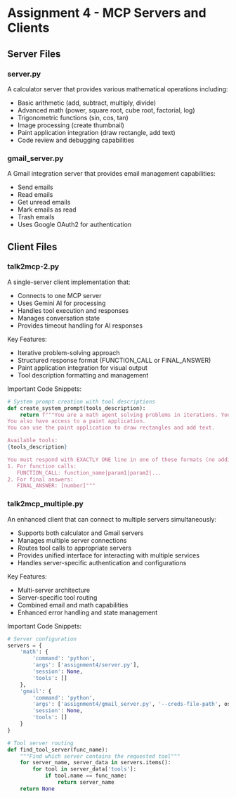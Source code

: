# Assignment 4 - MCP Servers and Clients

## Server Files

### server.py
A calculator server that provides various mathematical operations including:
- Basic arithmetic (add, subtract, multiply, divide)
- Advanced math (power, square root, cube root, factorial, log)
- Trigonometric functions (sin, cos, tan)
- Image processing (create thumbnail)
- Paint application integration (draw rectangle, add text)
- Code review and debugging capabilities

### gmail_server.py
A Gmail integration server that provides email management capabilities:
- Send emails
- Read emails
- Get unread emails
- Mark emails as read
- Trash emails
- Uses Google OAuth2 for authentication

## Client Files

### talk2mcp-2.py
A single-server client implementation that:
- Connects to one MCP server
- Uses Gemini AI for processing
- Handles tool execution and responses
- Manages conversation state
- Provides timeout handling for AI responses

Key Features:
- Iterative problem-solving approach
- Structured response format (FUNCTION_CALL or FINAL_ANSWER)
- Paint application integration for visual output
- Tool description formatting and management

Important Code Snippets:
```python
# System prompt creation with tool descriptions
def create_system_prompt(tools_description):
    return f"""You are a math agent solving problems in iterations. You have access to various mathematical tools.
You also have access to a paint application.
You can use the paint application to draw rectangles and add text.

Available tools:
{tools_description}

You must respond with EXACTLY ONE line in one of these formats (no additional text):
1. For function calls:
   FUNCTION_CALL: function_name|param1|param2|...
2. For final answers:
   FINAL_ANSWER: [number]"""
```

### talk2mcp_multiple.py
An enhanced client that can connect to multiple servers simultaneously:
- Supports both calculator and Gmail servers
- Manages multiple server connections
- Routes tool calls to appropriate servers
- Provides unified interface for interacting with multiple services
- Handles server-specific authentication and configurations

Key Features:
- Multi-server architecture
- Server-specific tool routing
- Combined email and math capabilities
- Enhanced error handling and state management

Important Code Snippets:
```python
# Server configuration
servers = {
    'math': {
        'command': 'python',
        'args': ['assignment4/server.py'],
        'session': None,
        'tools': []
    },
    'gmail': {
        'command': 'python',
        'args': ['assignment4/gmail_server.py', '--creds-file-path', os.getenv("CREDS_FILE_PATH"), '--token-path', os.getenv("TOKEN_PATH")],
        'session': None,
        'tools': []
    }
}

# Tool server routing
def find_tool_server(func_name):
    """Find which server contains the requested tool"""
    for server_name, server_data in servers.items():
        for tool in server_data['tools']:
            if tool.name == func_name:
                return server_name
    return None
```
